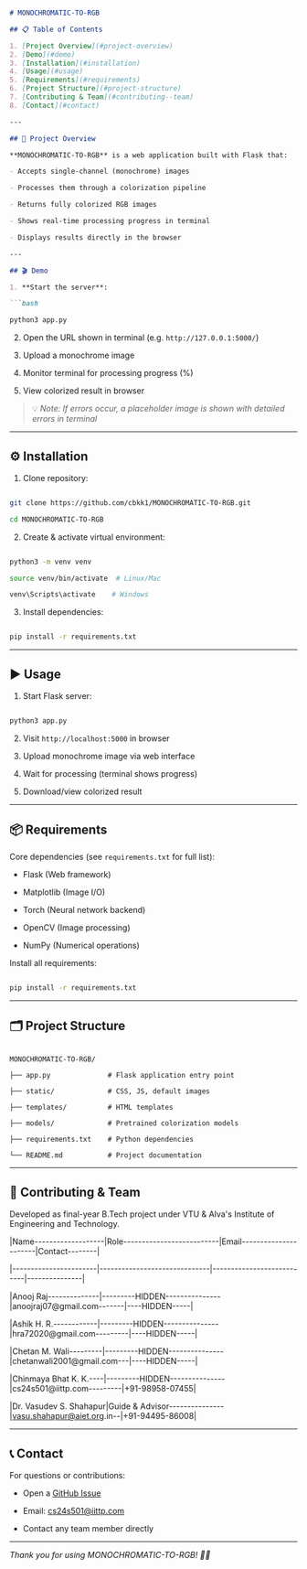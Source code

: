 ```markdown

# MONOCHROMATIC-TO-RGB

## 📋 Table of Contents

1. [Project Overview](#project-overview)
2. [Demo](#demo)
3. [Installation](#installation)
4. [Usage](#usage)
5. [Requirements](#requirements)
6. [Project Structure](#project-structure)
7. [Contributing & Team](#contributing--team)
8. [Contact](#contact)

---

## 🚀 Project Overview

**MONOCHROMATIC-TO-RGB** is a web application built with Flask that:

- Accepts single-channel (monochrome) images

- Processes them through a colorization pipeline

- Returns fully colorized RGB images

- Shows real-time processing progress in terminal

- Displays results directly in the browser

---

## 🎬 Demo

1. **Start the server**:

```bash

python3 app.py

```

2. Open the URL shown in terminal (e.g. `http://127.0.0.1:5000/`)

3. Upload a monochrome image

4. Monitor terminal for processing progress (%)

5. View colorized result in browser

> 💡 *Note: If errors occur, a placeholder image is shown with detailed errors in terminal*

---

## ⚙️ Installation

1. Clone repository:

```bash

git clone https://github.com/cbkk1/MONOCHROMATIC-TO-RGB.git

cd MONOCHROMATIC-TO-RGB

```

2. Create & activate virtual environment:

```bash

python3 -m venv venv

source venv/bin/activate  # Linux/Mac

venv\Scripts\activate    # Windows

```

3. Install dependencies:

```bash

pip install -r requirements.txt

```

---

## ▶️ Usage

1. Start Flask server:

```bash

python3 app.py

```

2. Visit `http://localhost:5000` in browser

3. Upload monochrome image via web interface

4. Wait for processing (terminal shows progress)

5. Download/view colorized result

---

## 📦 Requirements

Core dependencies (see `requirements.txt` for full list):

- Flask (Web framework)

- Matplotlib (Image I/O)

- Torch (Neural network backend)

- OpenCV (Image processing)

- NumPy (Numerical operations)

Install all requirements:

```bash

pip install -r requirements.txt

```

---

## 🗂 Project Structure

```

MONOCHROMATIC-TO-RGB/

├── app.py              # Flask application entry point

├── static/             # CSS, JS, default images

├── templates/          # HTML templates

├── models/             # Pretrained colorization models

├── requirements.txt    # Python dependencies

└── README.md           # Project documentation

```

---

## 🤝 Contributing & Team

Developed as final-year B.Tech project under VTU & Alva's Institute of Engineering and Technology.

|Name-------------------|Role--------------------------|Email----------------------|Contact--------|

|-----------------------|------------------------------|---------------------------|---------------|

|Anooj Raj--------------|---------HIDDEN---------------|anoojraj07@gmail.com-------|----HIDDEN-----|

|Ashik H. R.------------|---------HIDDEN---------------|hra72020@gmail.com---------|----HIDDEN-----|

|Chetan M. Wali---------|---------HIDDEN---------------|chetanwali2001@gmail.com---|----HIDDEN-----|

|Chinmaya Bhat K. K.----|---------HIDDEN---------------|cs24s501@iittp.com---------|+91-98958-07455|

|Dr. Vasudev S. Shahapur|Guide & Advisor---------------|vasu.shahapur@aiet.org.in--|+91-94495-86008|

---

## 📞 Contact

For questions or contributions:

- Open a [GitHub Issue](https://github.com/cbkk1/MONOCHROMATIC-TO-RGB/issues)

- Email: cs24s501@iittp.com

- Contact any team member directly

---

*Thank you for using MONOCHROMATIC-TO-RGB! 🎨✨*

```

